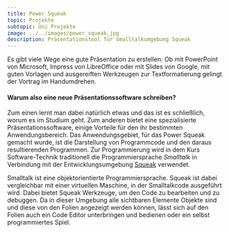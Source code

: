 ```yaml
---
title: Power Squeak
topic: Projekte
subtopic: Uni Projekte
image: ../../images/power_squeak.jpg
description: Präsentationstool für Smalltalkumgebung Squeak
---
```


Es gibt viele Wege eine gute Präsentation zu erstellen: Ob mit PowerPoint von Microsoft, Impress von LibreOffice oder mit Slides von Google, mit guten Vorlagen und ausgereiften Werkzeugen zur Textformatierung gelingt der Vortrag im Handumdrehen.


#### Warum also eine neue Präsentationssoftware schreiben?

Zum einen lernt man dabei natürlich etwas und das ist es schließlich, worum es im Studium geht. Zum anderen bietet eine spezialisierte Präsentationssoftware, einige Vorteile für den ihr bestimmten Anwendungsbereich. Das Anwendungsgebiet, für das Power Squeak gemacht wurde, ist die Darstellung von Programmcode und den daraus resultierenden Programmen. Zur Programmierung wird in dem Kurs Software-Technik traditionell die Programmiersprache _Smalltalk_ in Verbindung mit der Entwicklungsumgebung [Squeak](https://squeak.org) verwendet.


Smalltalk ist eine objektorientierte Programmiersprache. Squeak ist dabei vergleichbar mit einer virtuellen Maschine, in der Smalltalkcode ausgeführt wird. Dabei bietet Squeak Werkzeuge, um den Code zu bearbeiten und zu debuggen. Da in dieser Umgebung alle sichtbaren Elemente Objekte sind und diese von den Folien angezeigt werden können, lässt sich auf den Folien auch ein Code Editor unterbringen und bedienen oder ein selbst programmiertes Spiel.